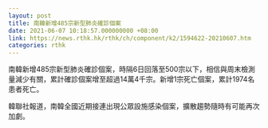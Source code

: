 ```yaml
---
layout: post
title: 南韓新增485宗新型肺炎確診個案
date: 2021-06-07 10:18:57.000000000 +08:00
link: https://news.rthk.hk/rthk/ch/component/k2/1594622-20210607.htm
categories: rthk
---
```


南韓新增485宗新型肺炎確診個案，時隔6日回落至500宗以下，相信與周末檢測量減少有關，累計確診個案增至超過14萬4千宗。新增1宗死亡個案，累計1974名患者死亡。

韓聯社報道，南韓全國近期接連出現公眾設施感染個案，擴散趨勢隨時有可能再次加劇。
